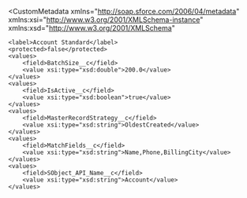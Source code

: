 <?xml version="1.0" encoding="UTF-8" ?>

<CustomMetadata
xmlns="http://soap.sforce.com/2006/04/metadata"
xmlns:xsi="http://www.w3.org/2001/XMLSchema-instance"
xmlns:xsd="http://www.w3.org/2001/XMLSchema"

>

    <label>Account Standard</label>
    <protected>false</protected>
    <values>
        <field>BatchSize__c</field>
        <value xsi:type="xsd:double">200.0</value>
    </values>
    <values>
        <field>IsActive__c</field>
        <value xsi:type="xsd:boolean">true</value>
    </values>
    <values>
        <field>MasterRecordStrategy__c</field>
        <value xsi:type="xsd:string">OldestCreated</value>
    </values>
    <values>
        <field>MatchFields__c</field>
        <value xsi:type="xsd:string">Name,Phone,BillingCity</value>
    </values>
    <values>
        <field>SObject_API_Name__c</field>
        <value xsi:type="xsd:string">Account</value>
    </values>

</CustomMetadata>
